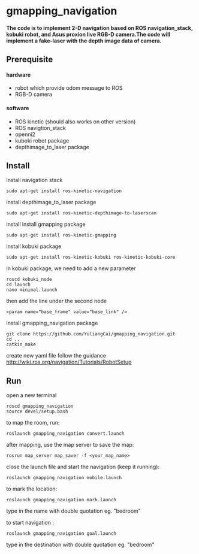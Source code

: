 
# gmapping_navigation
#### The code is to implement 2-D navigation based on ROS navigation_stack, kobuki robot, and Asus proxion live RGB-D camera.The code will implement a fake-laser with the depth image data of camera.

## Prerequisite
#### hardware 
- robot which provide odom message to ROS
- RGB-D camera
#### software 
- ROS kinetic (should also works on other version)
- ROS navigtion_stack 
- openni2
- kuboki robot package 
- depthimage_to_laser package

## Install
install navigation stack
```
sudo apt-get install ros-kinetic-navigation 
```
install depthimage_to_laser package
```
sudo apt-get install ros-kinetic-depthimage-to-laserscan
```
install install gmapping package
```
sudo apt-get install ros-kinetic-gmapping
```
install kobuki package 
```
sudo apt-get install ros-kinetic-kobuki ros-kinetic-kobuki-core
```
in kobuki package, we need to add a new parameter
```
roscd kobuki_node
cd launch
nano minimal.launch
```
then add the line under the second node
```
<param name="base_frame" value="base_link" />
```
install gmapping_navigation package
```
git clone https://github.com/YuliangCai/gmapping_navigation.git
cd ..
catkin_make
```
create new yaml file follow the guidance
http://wiki.ros.org/navigation/Tutorials/RobotSetup

## Run 
open a new terminal 
```
roscd gmapping_navigation
source devel/setup.bash
```
to map the room, run:
```
roslaunch gmapping_navigation convert.launch
```
after mapping, use the map server to save the map: 
```
rosrun map_server map_saver -f <your_map_name>
```
close the launch file and start the navigation (keep it running):
```
roslaunch gmapping_navigation mobile.launch
```
to mark the location:
```
roslaunch gmapping_navigation mark.launch
```
type in the name with double quotation eg. "bedroom"

to start navigation :
```
roslaunch gmapping_navigation goal.launch
```
type in the destination with double quotation eg. "bedroom"
